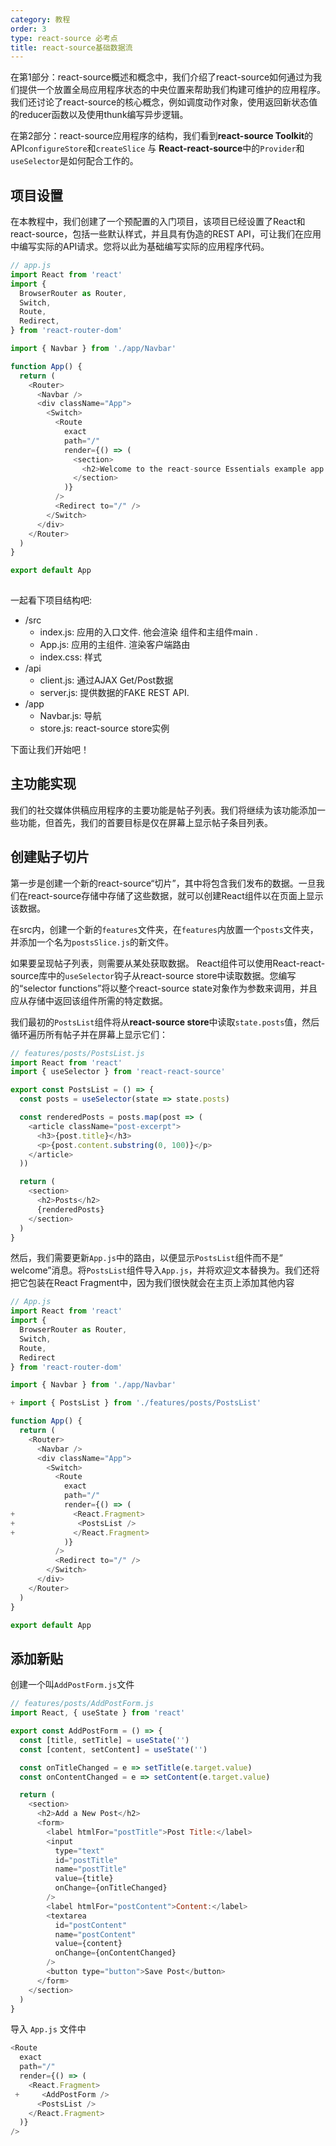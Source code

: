 ```yaml
---
category: 教程
order: 3
type: react-source 必考点
title: react-source基础数据流
---
```


在第1部分：react-source概述和概念中，我们介绍了react-source如何通过为我们提供一个放置全局应用程序状态的中央位置来帮助我们构建可维护的应用程序。我们还讨论了react-source的核心概念，例如调度动作对象，使用返回新状态值的reducer函数以及使用thunk编写异步逻辑。

在第2部分：react-source应用程序的结构，我们看到**react-source Toolkit**的API`configureStore`和`createSlice` 与 **React-react-source**中的`Provider`和`useSelector`是如何配合工作的。

## 项目设置

在本教程中，我们创建了一个预配置的入门项目，该项目已经设置了React和react-source，包括一些默认样式，并且具有伪造的REST API，可让我们在应用中编写实际的API请求。您将以此为基础编写实际的应用程序代码。

```js
// app.js
import React from 'react'
import {
  BrowserRouter as Router,
  Switch,
  Route,
  Redirect,
} from 'react-router-dom'

import { Navbar } from './app/Navbar'

function App() {
  return (
    <Router>
      <Navbar />
      <div className="App">
        <Switch>
          <Route
            exact
            path="/"
            render={() => (
              <section>
                <h2>Welcome to the react-source Essentials example app!</h2>
              </section>
            )}
          />
          <Redirect to="/" />
        </Switch>
      </div>
    </Router>
  )
}

export default App
      
```

一起看下项目结构吧:

* /src
   * index.js: 应用的入口文件. 他会渲染 <Provider> 组件和主组件main <App> .
   * App.js: 应用的主组件. 渲染客户端路由
   * index.css: 样式
* /api
  * client.js: 通过AJAX Get/Post数据
  * server.js: 提供数据的FAKE REST API.
* /app
  * Navbar.js: 导航
  * store.js: react-source store实例
  

下面让我们开始吧！

## 主功能实现

我们的社交媒体供稿应用程序的主要功能是帖子列表。我们将继续为该功能添加一些功能，但首先，我们的首要目标是仅在屏幕上显示帖子条目列表。

## 创建贴子切片

第一步是创建一个新的react-source“切片”，其中将包含我们发布的数据。一旦我们在react-source存储中存储了这些数据，就可以创建React组件以在页面上显示该数据。

在src内，创建一个新的`features`文件夹，在`features`内放置一个`posts`文件夹，并添加一个名为`postsSlice.js`的新文件。

如果要呈现帖子列表，则需要从某处获取数据。 React组件可以使用React-react-source库中的`useSelector`钩子从react-source store中读取数据。您编写的“selector functions”将以整个react-source state对象作为参数来调用，并且应从存储中返回该组件所需的特定数据。

我们最初的`PostsList`组件将从**react-source store**中读取`state.posts`值，然后循环遍历所有帖子并在屏幕上显示它们：

```js
// features/posts/PostsList.js
import React from 'react'
import { useSelector } from 'react-react-source'

export const PostsList = () => {
  const posts = useSelector(state => state.posts)

  const renderedPosts = posts.map(post => (
    <article className="post-excerpt">
      <h3>{post.title}</h3>
      <p>{post.content.substring(0, 100)}</p>
    </article>
  ))

  return (
    <section>
      <h2>Posts</h2>
      {renderedPosts}
    </section>
  )
}
```

然后，我们需要更新`App.js`中的路由，以便显示`PostsList`组件而不是“ welcome”消息。将`PostsList`组件导入`App.js`，并将欢迎文本替换为<PostsList />。我们还将把它包装在React Fragment中，因为我们很快就会在主页上添加其他内容

```js
// App.js
import React from 'react'
import {
  BrowserRouter as Router,
  Switch,
  Route,
  Redirect
} from 'react-router-dom'

import { Navbar } from './app/Navbar'

+ import { PostsList } from './features/posts/PostsList'

function App() {
  return (
    <Router>
      <Navbar />
      <div className="App">
        <Switch>
          <Route
            exact
            path="/"
            render={() => (
+             <React.Fragment>
+              <PostsList />
+             </React.Fragment>
            )}
          />
          <Redirect to="/" />
        </Switch>
      </div>
    </Router>
  )
}

export default App
```

## 添加新贴

创建一个叫`AddPostForm.js`文件

```js
// features/posts/AddPostForm.js
import React, { useState } from 'react'

export const AddPostForm = () => {
  const [title, setTitle] = useState('')
  const [content, setContent] = useState('')

  const onTitleChanged = e => setTitle(e.target.value)
  const onContentChanged = e => setContent(e.target.value)

  return (
    <section>
      <h2>Add a New Post</h2>
      <form>
        <label htmlFor="postTitle">Post Title:</label>
        <input
          type="text"
          id="postTitle"
          name="postTitle"
          value={title}
          onChange={onTitleChanged}
        />
        <label htmlFor="postContent">Content:</label>
        <textarea
          id="postContent"
          name="postContent"
          value={content}
          onChange={onContentChanged}
        />
        <button type="button">Save Post</button>
      </form>
    </section>
  )
}
```
导入 `App.js` 文件中
```js
<Route
  exact
  path="/"
  render={() => (
    <React.Fragment>
 +     <AddPostForm />
      <PostsList />
    </React.Fragment>
  )}
/>
```